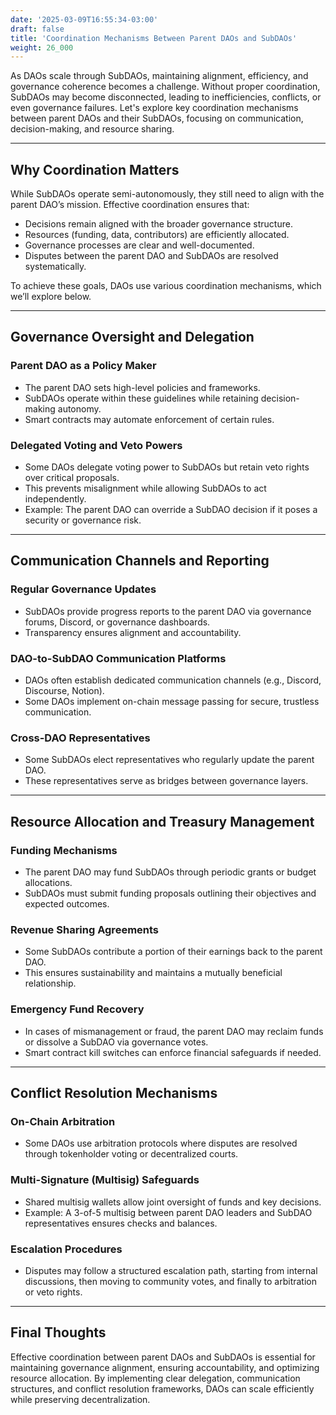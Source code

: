 ```yaml
---
date: '2025-03-09T16:55:34-03:00'
draft: false
title: 'Coordination Mechanisms Between Parent DAOs and SubDAOs'
weight: 26_000
---
```


As DAOs scale through SubDAOs, maintaining alignment, efficiency, and governance coherence becomes a challenge. Without proper coordination, SubDAOs may become disconnected, leading to inefficiencies, conflicts, or even governance failures. Let's explore key coordination mechanisms between parent DAOs and their SubDAOs, focusing on communication, decision-making, and resource sharing.  

---

## **Why Coordination Matters**  

While SubDAOs operate semi-autonomously, they still need to align with the parent DAO’s mission. Effective coordination ensures that:  

- Decisions remain aligned with the broader governance structure.  
- Resources (funding, data, contributors) are efficiently allocated.  
- Governance processes are clear and well-documented.  
- Disputes between the parent DAO and SubDAOs are resolved systematically.  

To achieve these goals, DAOs use various coordination mechanisms, which we’ll explore below.  

---

## **Governance Oversight and Delegation**  

### **Parent DAO as a Policy Maker**  
- The parent DAO sets high-level policies and frameworks.  
- SubDAOs operate within these guidelines while retaining decision-making autonomy.  
- Smart contracts may automate enforcement of certain rules.  

### **Delegated Voting and Veto Powers**  
- Some DAOs delegate voting power to SubDAOs but retain veto rights over critical proposals.  
- This prevents misalignment while allowing SubDAOs to act independently.  
- Example: The parent DAO can override a SubDAO decision if it poses a security or governance risk.  

---

## **Communication Channels and Reporting**  

### **Regular Governance Updates**  
- SubDAOs provide progress reports to the parent DAO via governance forums, Discord, or governance dashboards.  
- Transparency ensures alignment and accountability.  

### **DAO-to-SubDAO Communication Platforms**  
- DAOs often establish dedicated communication channels (e.g., Discord, Discourse, Notion).  
- Some DAOs implement on-chain message passing for secure, trustless communication.  

### **Cross-DAO Representatives**  
- Some SubDAOs elect representatives who regularly update the parent DAO.  
- These representatives serve as bridges between governance layers.  

---

## **Resource Allocation and Treasury Management**  

### **Funding Mechanisms**  
- The parent DAO may fund SubDAOs through periodic grants or budget allocations.  
- SubDAOs must submit funding proposals outlining their objectives and expected outcomes.  

### **Revenue Sharing Agreements**  
- Some SubDAOs contribute a portion of their earnings back to the parent DAO.  
- This ensures sustainability and maintains a mutually beneficial relationship.  

### **Emergency Fund Recovery**  
- In cases of mismanagement or fraud, the parent DAO may reclaim funds or dissolve a SubDAO via governance votes.  
- Smart contract kill switches can enforce financial safeguards if needed.  

---

## **Conflict Resolution Mechanisms**  

### **On-Chain Arbitration**  
- Some DAOs use arbitration protocols where disputes are resolved through tokenholder voting or decentralized courts.  

### **Multi-Signature (Multisig) Safeguards**  
- Shared multisig wallets allow joint oversight of funds and key decisions.  
- Example: A 3-of-5 multisig between parent DAO leaders and SubDAO representatives ensures checks and balances.  

### **Escalation Procedures**  
- Disputes may follow a structured escalation path, starting from internal discussions, then moving to community votes, and finally to arbitration or veto rights.  

---

## **Final Thoughts**  

Effective coordination between parent DAOs and SubDAOs is essential for maintaining governance alignment, ensuring accountability, and optimizing resource allocation. By implementing clear delegation, communication structures, and conflict resolution frameworks, DAOs can scale efficiently while preserving decentralization.  

